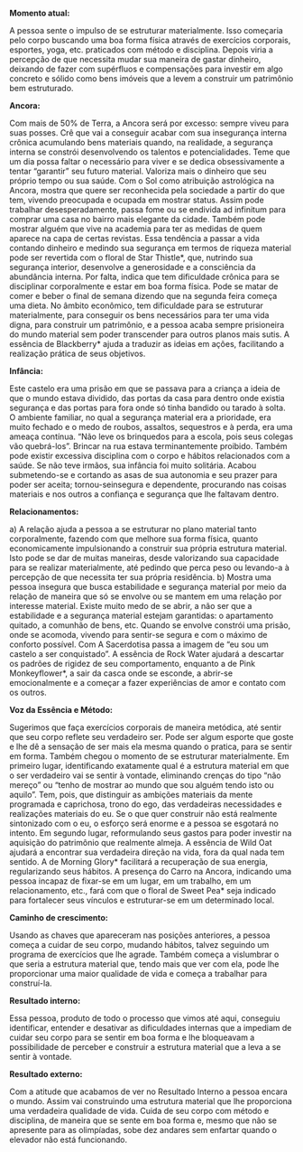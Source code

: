 **Momento atual:**

 A pessoa sente o impulso de se estruturar materialmente. Isso começaria pelo corpo buscando uma boa forma física através de exercícios corporais, esportes, yoga, etc. praticados com método e disciplina. Depois viria a percepção de que necessita mudar sua maneira de gastar dinheiro, deixando de fazer com supérfluos e compensações para investir em algo concreto e sólido como bens imóveis que a levem a construir um patrimônio bem estruturado. 


 **Ancora:** 

Com mais de 50% de Terra, a Ancora será por excesso: sempre viveu para suas posses. Crê que vai a conseguir acabar com sua insegurança interna crônica acumulando bens materiais quando, na realidade, a segurança interna se constrói desenvolvendo os talentos e potencialidades. Teme que um dia possa faltar o necessário para viver e se dedica obsessivamente a tentar “garantir” seu futuro material. Valoriza mais o dinheiro que seu próprio tempo ou sua saúde. Com o Sol como atribuição astrológica na Ancora, mostra que quere ser reconhecida pela sociedade a partir do que tem, vivendo preocupada e ocupada em mostrar status. Assim pode trabalhar desesperadamente, passa fome ou se endivida ad infinitum para comprar uma casa no bairro mais elegante da cidade. Também pode mostrar alguém que vive na academia para ter as medidas de quem aparece na capa de certas revistas. Essa tendência a passar a vida contando dinheiro e medindo sua segurança em termos de riqueza material pode ser revertida com o floral de Star Thistle*, que, nutrindo sua segurança interior, desenvolve a generosidade e a consciência da abundância interna. Por falta, indica que tem dificuldade crônica para se disciplinar corporalmente e estar em boa forma física. Pode se matar de comer e beber o final de semana dizendo que na segunda feira começa uma dieta. No âmbito econômico, tem dificuldade para se estruturar materialmente, para conseguir os bens necessários para ter uma vida digna, para construir um patrimônio, e a pessoa acaba sempre prisioneira do mundo material sem poder transcender para outros planos mais sutis. A essência de Blackberry* ajuda a traduzir as ideias em ações, facilitando a realização prática de seus objetivos. 


**Infância:**

 Este castelo era uma prisão em que se passava para a criança a ideia de que o mundo estava dividido, das portas da casa para dentro onde existia segurança e das portas para fora onde só tinha bandido ou tarado à solta. O ambiente familiar, no qual a segurança material era a prioridade, era muito fechado e o medo de roubos, assaltos, sequestros e à perda, era uma ameaça contínua. “Não leve os brinquedos para a escola, pois seus colegas vão quebrá-los”. Brincar na rua estava terminantemente proibido. Também pode existir excessiva disciplina com o corpo e hábitos relacionados com a saúde. Se não teve irmãos, sua infância foi muito solitária. Acabou submetendo-se e cortando as asas de sua autonomia e seu prazer para poder ser aceita; tornou-seinsegura e dependente, procurando nas coisas materiais e nos outros a confiança e segurança que lhe faltavam dentro. 


**Relacionamentos:**

 a) A relação ajuda a pessoa a se estruturar no plano material tanto corporalmente, fazendo com que melhore sua forma física, quanto economicamente impulsionando a construir sua própria estrutura material. Isto pode se dar de muitas maneiras, desde valorizando sua capacidade para se realizar materialmente, até pedindo que perca peso ou levando-a à percepção de que necessita ter sua própria residência. b) Mostra uma pessoa insegura que busca estabilidade e segurança material por meio da relação de maneira que só se envolve ou se mantem em uma relação por interesse material. Existe muito medo de se abrir, a não ser que a estabilidade e a segurança material estejam garantidas: o apartamento quitado, a comunhão de bens, etc. Quando se envolve constrói uma prisão, onde se acomoda, vivendo para sentir-se segura e com o máximo de conforto possível. Com A Sacerdotisa passa a imagem de “eu sou um castelo a ser conquistado”. A essência de Rock Water ajudará a descartar os padrões de rigidez de seu comportamento, enquanto a de Pink Monkeyflower*, a sair da casca onde se esconde, a abrir-se emocionalmente e a começar a fazer experiências de amor e contato com os outros. 


**Voz da Essência e Método:**

 Sugerimos que faça exercícios corporais de maneira metódica, até sentir que seu corpo reflete seu verdadeiro ser. Pode ser algum esporte que goste e lhe dê a sensação de ser mais ela mesma quando o pratica, para se sentir em forma. Também chegou o momento de se estruturar materialmente. Em primeiro lugar, identificando exatamente qual é a estrutura material em que o ser verdadeiro vai se sentir à vontade, eliminando crenças do tipo “não mereço” ou “tenho de mostrar ao mundo que sou alguém tendo isto ou aquilo”. Tem, pois, que distinguir as ambições materiais da mente programada e caprichosa, trono do ego, das verdadeiras necessidades e realizações materiais do eu. Se o que quer construir não está realmente sintonizado com o eu, o esforço será enorme e a pessoa se esgotará no intento. Em segundo lugar, reformulando seus gastos para poder investir na aquisição do patrimônio que realmente almeja. A essência de Wild Oat ajudará a encontrar sua verdadeira direção na vida, fora da qual nada tem sentido. A de Morning Glory* facilitará a recuperação de sua energia, regularizando seus hábitos. A presença do Carro na Ancora, indicando uma pessoa incapaz de fixar-se em um lugar, em um trabalho, em um relacionamento, etc., fará com que o floral de Sweet Pea* seja indicado para fortalecer seus vínculos e estruturar-se em um determinado local. 


**Caminho de crescimento:**

 Usando as chaves que apareceram nas posições anteriores, a pessoa começa a cuidar de seu corpo, mudando hábitos, talvez seguindo um programa de exercícios que lhe agrade. Também começa a vislumbrar o que seria a estrutura material que, tendo mais que ver com ela, pode lhe proporcionar uma maior qualidade de vida e começa a trabalhar para construí-la. 


**Resultado interno:**

 Essa pessoa, produto de todo o processo que vimos até aqui, conseguiu identificar, entender e desativar as dificuldades internas que a impediam de cuidar seu corpo para se sentir em boa forma e lhe bloqueavam a possibilidade de perceber e construir a estrutura material que a leva a se sentir à vontade. 


**Resultado externo:**

 Com a atitude que acabamos de ver no Resultado Interno a pessoa encara o mundo. Assim vai construindo uma estrutura material que lhe proporciona uma verdadeira qualidade de vida. Cuida de seu corpo com método e disciplina, de maneira que se sente em boa forma e, mesmo que não se apresente para as olimpíadas, sobe dez andares sem enfartar quando o elevador não está funcionando.

